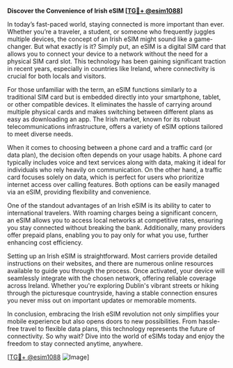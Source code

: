 **Discover the Convenience of Irish eSIM [[TG💪+ @esim1088](https://t.me/s/esim1088)]**

In today’s fast-paced world, staying connected is more important than ever. Whether you’re a traveler, a student, or someone who frequently juggles multiple devices, the concept of an Irish eSIM might sound like a game-changer. But what exactly is it? Simply put, an eSIM is a digital SIM card that allows you to connect your device to a network without the need for a physical SIM card slot. This technology has been gaining significant traction in recent years, especially in countries like Ireland, where connectivity is crucial for both locals and visitors.

For those unfamiliar with the term, an eSIM functions similarly to a traditional SIM card but is embedded directly into your smartphone, tablet, or other compatible devices. It eliminates the hassle of carrying around multiple physical cards and makes switching between different plans as easy as downloading an app. The Irish market, known for its robust telecommunications infrastructure, offers a variety of eSIM options tailored to meet diverse needs.

When it comes to choosing between a phone card and a traffic card (or data plan), the decision often depends on your usage habits. A phone card typically includes voice and text services along with data, making it ideal for individuals who rely heavily on communication. On the other hand, a traffic card focuses solely on data, which is perfect for users who prioritize internet access over calling features. Both options can be easily managed via an eSIM, providing flexibility and convenience.

One of the standout advantages of an Irish eSIM is its ability to cater to international travelers. With roaming charges being a significant concern, an eSIM allows you to access local networks at competitive rates, ensuring you stay connected without breaking the bank. Additionally, many providers offer prepaid plans, enabling you to pay only for what you use, further enhancing cost efficiency.

Setting up an Irish eSIM is straightforward. Most carriers provide detailed instructions on their websites, and there are numerous online resources available to guide you through the process. Once activated, your device will seamlessly integrate with the chosen network, offering reliable coverage across Ireland. Whether you're exploring Dublin's vibrant streets or hiking through the picturesque countryside, having a stable connection ensures you never miss out on important updates or memorable moments.

In conclusion, embracing the Irish eSIM revolution not only simplifies your mobile experience but also opens doors to new possibilities. From hassle-free travel to flexible data plans, this technology represents the future of connectivity. So why wait? Dive into the world of eSIMs today and enjoy the freedom to stay connected anytime, anywhere.

[[TG💪+ @esim1088](https://t.me/s/esim1088) ![Image](https://i.postimg.cc/Y0z9fWf4/image.png)]